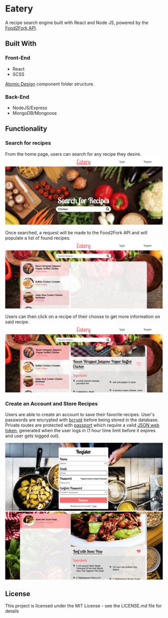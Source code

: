 # Eatery

A recipe search engine built with React and Node JS, powered by the [Food2Fork API](https://www.food2fork.com/about/api).

## Built With

### Front-End

- React
- SCSS  

[Atomic Design](http://bradfrost.com/blog/post/atomic-web-design/) component folder structure.
### Back-End
- NodeJS/Express 
- MongoDB/Mongoose     

## Functionality
### Search for recipes
From the home page, users can search for any recipe they desire.
![Search Example](img/eatery_search_example.png)

Once searched, a request will be made to the Food2Fork API and will populate a list of found recipes.
![Generated Recipes Example](img/eatery_recipes_example.png)

Users can then click on a recipe of their choose to get more information on said recipe.
![Recipe Info Example](img/eatery_recipe_info_example.png)

### Create an Account and Store Recipes
Users are able to create an account to save their favorite recipes. User's passwords are encrypted with [bcrypt](https://github.com/kelektiv/node.bcrypt.js#readme) before being stored in the database. Private routes are protected with [passport](http://www.passportjs.org/docs/) which require a valid [JSON web token](https://jwt.io/), generated when the user logs in (1 hour time limit before it expires and user gets logged out).

![Register Example](img/eatery_register_example.png)
![Saved Recipes Example](img/eatery_save_example.png)

## License
This project is licensed under the MIT License - see the LICENSE.md file for details
